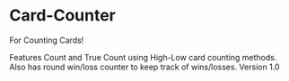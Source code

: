 # Card-Counter
For Counting Cards!

Features Count and True Count using High-Low card counting methods.
Also has round win/loss counter to keep track of wins/losses.
Version 1.0
